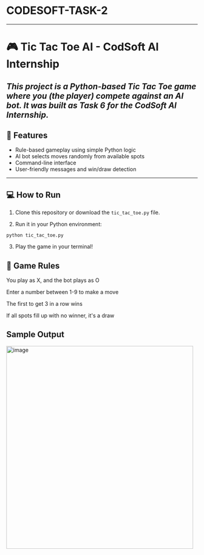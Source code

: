# CODESOFT-TASK-2
---

# 🎮 Tic Tac Toe AI - CodSoft AI Internship

*This project is a Python-based Tic Tac Toe game where you (the player) compete against an AI bot. It was built as Task 6 for the CodSoft AI Internship.*
---

## 📌 Features

- Rule-based gameplay using simple Python logic
- AI bot selects moves randomly from available spots
- Command-line interface
- User-friendly messages and win/draw detection
---

## 💻 How to Run

1. Clone this repository or download the `tic_tac_toe.py` file.

   
2. Run it in your Python environment:
```
python tic_tac_toe.py
```

3. Play the game in your terminal!


## 🎯 Game Rules

You play as X, and the bot plays as O

Enter a number between 1-9 to make a move

The first to get 3 in a row wins

If all spots fill up with no winner, it's a draw

## Sample Output

<img width="492" height="535" alt="image" src="https://github.com/user-attachments/assets/07cb5d5e-3934-4a51-bc39-8336dac895ee" />

